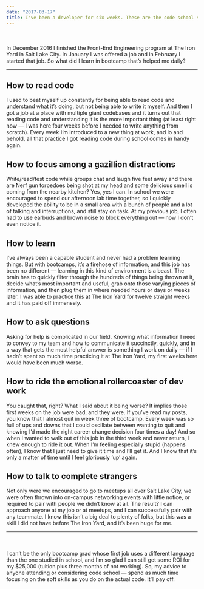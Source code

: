 ```yaml
---
date: "2017-03-17"
title: I've been a developer for six weeks. These are the code school skills I actually use. (blog post)
---
```


<br>
<br>
In December 2016 I finished the Front-End Engineering program at The Iron Yard in Salt Lake City. In January I was offered a job and in February I started that job. So what did I learn in bootcamp that’s helped me daily?

<hr>

## How to read code

I used to beat myself up constantly for being able to read code and understand what it’s doing, but not being able to write it myself. And then I got a job at a place with multiple giant codebases and it turns out that reading code and understanding it is the more important thing (at least right now — I was here four weeks before I needed to write anything from scratch). Every week I’m introduced to a new thing at work, and lo and behold, all that practice I got reading code during school comes in handy again.

## How to focus among a gazillion distractions

Write/read/test code while groups chat and laugh five feet away and there are Nerf gun torpedoes being shot at my head and some delicious smell is coming from the nearby kitchen? Yes, yes I can. In school we were encouraged to spend our afternoon lab time together, so I quickly developed the ability to be in a small area with a bunch of people and a lot of talking and interruptions, and still stay on task. At my previous job, I often had to use earbuds and brown noise to block everything out — now I don’t even notice it.

## How to learn

I’ve always been a capable student and never had a problem learning things. But with bootcamps, it’s a firehose of information, and this job has been no different — learning in this kind of environment is a beast. The brain has to quickly filter through the hundreds of things being thrown at it, decide what’s most important and useful, grab onto those varying pieces of information, and then plug them in where needed hours or days or weeks later. I was able to practice this at The Iron Yard for twelve straight weeks and it has paid off immensely.

## How to ask questions

Asking for help is complicated in our field. Knowing what information I need to convey to my team and how to communicate it succinctly, quickly, and in a way that gets the most helpful answer is something I work on daily — if I hadn’t spent so much time practicing it at The Iron Yard, my first weeks here would have been much worse.

## How to ride the emotional rollercoaster of dev work

You caught that, right? What I said about it being worse? It implies those first weeks on the job were bad, and they were. If you’ve read my posts, you know that I almost quit in week three of bootcamp. Every week was so full of ups and downs that I could oscillate between wanting to quit and knowing I’d made the right career change decision four times a day! And so when I wanted to walk out of this job in the third week and never return, I knew enough to ride it out. When I’m feeling especially stupid (happens often), I know that I just need to give it time and I’ll get it. And I know that it’s only a matter of time until I feel gloriously ‘up’ again.

## How to talk to complete strangers

Not only were we encouraged to go to meetups all over Salt Lake City, we were often thrown into on-campus networking events with little notice, or required to pair with people we didn’t know at all. The result? I can approach anyone at my job or at meetups, and I can successfully pair with any teammate. I know this isn’t a big deal to plenty of folks, but this was a skill I did not have before The Iron Yard, and it’s been huge for me.

<hr>
<br>
<br>
I can’t be the only bootcamp grad whose first job uses a different language than the one studied in school, and I’m so glad I can still get some ROI for my $25,000 (tuition plus three months of not working). So, my advice to anyone attending or considering code school — spend as much time focusing on the soft skills as you do on the actual code. It’ll pay off.
